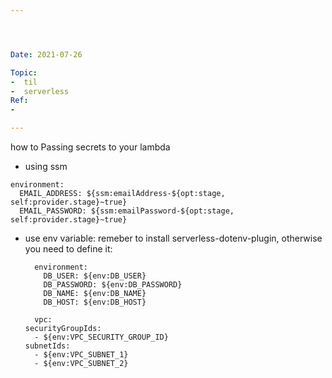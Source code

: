 ```yaml
---




Date: 2021-07-26

Topic:
-  til
-  serverless
Ref:
-

---
```





how to Passing secrets to your lambda

* using ssm

```
environment:
  EMAIL_ADDRESS: ${ssm:emailAddress-${opt:stage, self:provider.stage}~true}
  EMAIL_PASSWORD: ${ssm:emailPassword-${opt:stage, self:provider.stage}~true}
```

* use env variable:
	remeber to install serverless-dotenv-plugin, otherwise you need to define it:

	```
	  environment:
		DB_USER: ${env:DB_USER}
		DB_PASSWORD: ${env:DB_PASSWORD}
		DB_NAME: ${env:DB_NAME}
		DB_HOST: ${env:DB_HOST}
	```

	```
	  vpc:
	securityGroupIds:
	  - ${env:VPC_SECURITY_GROUP_ID}
	subnetIds:
	  - ${env:VPC_SUBNET_1}
	  - ${env:VPC_SUBNET_2}

	```
	



